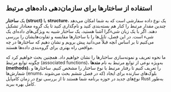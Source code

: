 ## استفاده از ساختارها برای سازمان‌دهی داده‌های مرتبط

یک **ساختار (struct)** یا **structure**، یک نوع داده سفارشی است که به شما امکان می‌دهد چندین مقدار مرتبط را کنار هم بسته‌بندی کنید و نام‌گذاری کنید تا یک گروه معنادار تشکیل دهند. اگر با یک زبان شیءگرا آشنا هستید، یک ساختار شبیه به ویژگی‌های داده‌ای یک شیء است. در این فصل، تاپل‌ها را با ساختارها مقایسه و تفاوت‌هایشان را بررسی می‌کنیم تا بر اساس آنچه قبلاً می‌دانید پیش برویم و نشان دهیم که ساختارها در چه مواقعی راه بهتری برای گروه‌بندی داده‌ها هستند.

ما نحوه تعریف و نمونه‌سازی ساختارها را نشان خواهیم داد. همچنین بحث خواهیم کرد که چگونه توابع مرتبط (associated functions)، به‌ویژه نوعی از توابع مرتبط به نام **متدها (methods)**، را تعریف کنیم تا رفتار مرتبط با نوع ساختار را مشخص کنیم. ساختارها و شمارش‌ها (enums، که در فصل ششم بحث می‌شوند) بلوک‌های سازنده برای ایجاد نوع‌های جدید در حوزه برنامه شما هستند تا از بررسی نوع در زمان کامپایل Rust به‌طور کامل بهره ببرید.
